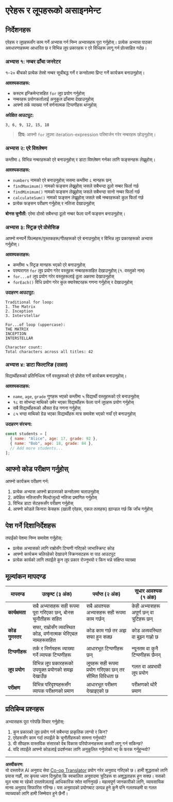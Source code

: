 <!--
CO_OP_TRANSLATOR_METADATA:
{
  "original_hash": "8abcada0534e0fb3a7556ea3c5a2a8a4",
  "translation_date": "2025-10-22T16:41:31+00:00",
  "source_file": "2-js-basics/4-arrays-loops/assignment.md",
  "language_code": "ne"
}
-->
# एरेहरू र लूपहरूको असाइनमेन्ट

## निर्देशनहरू

एरेहरू र लूपहरूसँग काम गर्ने अभ्यास गर्न निम्न अभ्यासहरू पूरा गर्नुहोस्। प्रत्येक अभ्यास पाठका अवधारणाहरूमा आधारित छ र विभिन्न लूप प्रकारहरू र एरे विधिहरू लागू गर्न प्रोत्साहित गर्दछ।

### अभ्यास १: नम्बर ढाँचा जनरेटर
१-२० बीचको प्रत्येक तेस्रो नम्बर सूचीबद्ध गर्ने र कन्सोलमा प्रिन्ट गर्ने कार्यक्रम बनाउनुहोस्।

**आवश्यकताहरू:**
- कस्टम इन्क्रिमेन्टसहित `for` लूप प्रयोग गर्नुहोस्
- नम्बरहरू प्रयोगकर्तालाई अनुकूल ढाँचामा देखाउनुहोस्
- आफ्नो तर्क व्याख्या गर्ने वर्णनात्मक टिप्पणीहरू थप्नुहोस्

**अपेक्षित आउटपुट:**
```
3, 6, 9, 12, 15, 18
```

> **टिप:** आफ्नो `for` लूपमा iteration-expression परिमार्जन गरेर नम्बरहरू छोड्नुहोस्।

### अभ्यास २: एरे विश्लेषण
कम्तीमा ८ विभिन्न नम्बरहरूको एरे बनाउनुहोस् र डाटा विश्लेषण गर्नका लागि फङ्सनहरू लेख्नुहोस्।

**आवश्यकताहरू:**
- `numbers` नामको एरे बनाउनुहोस् जसमा कम्तीमा ८ मानहरू छन्
- `findMaximum()` नामको फङ्सन लेख्नुहोस् जसले सबैभन्दा ठूलो नम्बर फिर्ता गर्छ
- `findMinimum()` नामको फङ्सन लेख्नुहोस् जसले सबैभन्दा सानो नम्बर फिर्ता गर्छ  
- `calculateSum()` नामको फङ्सन लेख्नुहोस् जसले सबै नम्बरहरूको कुल फिर्ता गर्छ
- प्रत्येक फङ्सन परीक्षण गर्नुहोस् र नतिजा देखाउनुहोस्

**बोनस चुनौती:** एरेमा दोस्रो सबैभन्दा ठूलो नम्बर फेला पार्ने फङ्सन बनाउनुहोस्।

### अभ्यास ३: स्ट्रिङ एरे प्रोसेसिङ
आफ्नो मनपर्ने फिल्महरू/पुस्तकहरू/गीतहरूको एरे बनाउनुहोस् र विभिन्न लूप प्रकारहरूको अभ्यास गर्नुहोस्।

**आवश्यकताहरू:**
- कम्तीमा ५ स्ट्रिङ मानहरू भएको एरे बनाउनुहोस्
- परम्परागत `for` लूप प्रयोग गरेर वस्तुहरू नम्बरहरूसहित देखाउनुहोस् (१. वस्तुको नाम)
- `for...of` लूप प्रयोग गरेर वस्तुहरूलाई ठूला अक्षरमा देखाउनुहोस्
- `forEach()` विधि प्रयोग गरेर कुल क्यारेक्टरहरू गणना गर्नुहोस् र देखाउनुहोस्

**उदाहरण आउटपुट:**
```
Traditional for loop:
1. The Matrix
2. Inception
3. Interstellar

For...of loop (uppercase):
THE MATRIX
INCEPTION
INTERSTELLAR

Character count:
Total characters across all titles: 42
```

### अभ्यास ४: डाटा फिल्टरिङ (उन्नत)
विद्यार्थीहरूको प्रतिनिधित्व गर्ने वस्तुहरूको एरे प्रोसेस गर्ने कार्यक्रम बनाउनुहोस्।

**आवश्यकताहरू:**
- `name`, `age`, `grade` गुणहरू भएको कम्तीमा ५ विद्यार्थी वस्तुहरूको एरे बनाउनुहोस्
- १८ वा सोभन्दा माथिको उमेर भएका विद्यार्थीहरू फेला पार्न लूपहरू प्रयोग गर्नुहोस्
- सबै विद्यार्थीहरूको औसत ग्रेड गणना गर्नुहोस्
- ८५ भन्दा माथिको ग्रेड भएका विद्यार्थीहरू मात्र समावेश भएको नयाँ एरे बनाउनुहोस्

**उदाहरण संरचना:**
```javascript
const students = [
  { name: "Alice", age: 17, grade: 92 },
  { name: "Bob", age: 18, grade: 84 },
  // Add more students...
];
```

## आफ्नो कोड परीक्षण गर्नुहोस्

आफ्नो कार्यक्रम परीक्षण गर्न:
1. प्रत्येक अभ्यास आफ्नो ब्राउजरको कन्सोलमा चलाउनुहोस्
2. अपेक्षित नतिजासँग मिल्दोजुल्दो नतिजा प्रमाणित गर्नुहोस्
3. विभिन्न डाटा सेटहरूसँग परीक्षण गर्नुहोस्
4. आफ्नो कोडले किनारा केसहरू (खाली एरेहरू, एकल तत्वहरू) ह्यान्डल गर्छ कि जाँच गर्नुहोस्

## पेश गर्ने दिशानिर्देशहरू

तपाईंको पेशमा निम्न समावेश गर्नुहोस्:
- प्रत्येक अभ्यासको लागि राम्रोसँग टिप्पणी गरिएको जाभास्क्रिप्ट कोड
- आफ्नो कार्यक्रम चलिरहेको देखाउने स्क्रिनसटहरू वा पाठ आउटपुट
- प्रत्येक कार्यको लागि तपाईंले कुन लूप प्रकार रोज्नुभयो र किन भन्ने संक्षिप्त व्याख्या

## मूल्यांकन मापदण्ड

| मापदण्ड | उत्कृष्ट (३ अंक) | पर्याप्त (२ अंक) | सुधार आवश्यक (१ अंक) |
| -------- | -------------------- | ------------------- | --------------------------- |
| **कार्यक्षमता** | सबै अभ्यासहरू सही रूपमा पूरा गरिएका छन्, बोनस चुनौतीहरू सहित | सबै आवश्यक अभ्यासहरू सही रूपमा काम गर्छन् | केही अभ्यासहरू अपूर्ण छन् वा त्रुटिहरू छन् |
| **कोड गुणस्तर** | सफा, राम्रोसँग व्यवस्थित कोड, वर्णनात्मक भेरिएबल नामहरूसहित | कोड काम गर्छ तर अझ सफा हुन सक्छ | कोड अव्यवस्थित वा बुझ्न गाह्रो छ |
| **टिप्पणीहरू** | तर्क र निर्णयहरू व्याख्या गर्ने व्यापक टिप्पणीहरू | आधारभूत टिप्पणीहरू छन् | न्यूनतम वा कुनै टिप्पणीहरू छैनन् |
| **लूप प्रयोग** | विभिन्न लूप प्रकारहरूको उपयुक्त प्रयोगको समझ देखाउँछ | लूपहरू सही रूपमा प्रयोग गरिएका छन् तर सीमित विविधता छ | गलत वा अप्रभावी लूप प्रयोग |
| **परीक्षण** | विभिन्न परिदृश्यहरूसँग व्यापक परीक्षणको प्रमाण | आधारभूत परीक्षण देखाइएको छ | परीक्षणको थोरै प्रमाण |

## प्रतिबिम्ब प्रश्नहरू

अभ्यासहरू पूरा गरेपछि विचार गर्नुहोस्:
1. कुन प्रकारको लूप प्रयोग गर्न सबैभन्दा प्राकृतिक लाग्यो र किन?
2. एरेहरूसँग काम गर्दा तपाईंले के चुनौतीहरूको सामना गर्नुभयो?
3. यी सीपहरू वास्तविक संसारको वेब विकास परियोजनाहरूमा कसरी लागू गर्न सकिन्छ?
4. यदि तपाईंले आफ्नो कोडलाई प्रदर्शनका लागि अनुकूलित गर्नुपरेको भए के फरक गर्नुहुन्थ्यो?

---

**अस्वीकरण**:  
यो दस्तावेज़ AI अनुवाद सेवा [Co-op Translator](https://github.com/Azure/co-op-translator) प्रयोग गरेर अनुवाद गरिएको छ। हामी शुद्धताको लागि प्रयास गर्छौं, तर कृपया ध्यान दिनुहोस् कि स्वचालित अनुवादमा त्रुटिहरू वा अशुद्धताहरू हुन सक्छ। यसको मूल भाषा मा रहेको दस्तावेज़लाई आधिकारिक स्रोत मानिनुपर्छ। महत्वपूर्ण जानकारीको लागि, व्यावसायिक मानव अनुवाद सिफारिस गरिन्छ। यस अनुवादको प्रयोगबाट उत्पन्न हुने कुनै पनि गलतफहमी वा गलत व्याख्याको लागि हामी जिम्मेवार हुने छैनौं।